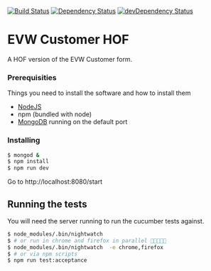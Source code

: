 [![Build Status](https://travis-ci.org/UKHomeOffice/evw-customer-hof.svg?branch=master)](https://travis-ci.org/UKHomeOffice/evw-customer-hof)
[![Dependency Status](https://david-dm.org/UKHomeOffice/evw-customer-hof.svg)](https://david-dm.org/UKHomeOffice/evw-customer-hof)
[![devDependency Status](https://david-dm.org/UKHomeOffice/evw-customer-hof/dev-status.svg)](https://david-dm.org/UKHomeOffice/evw-customer-hof#info=devDependencies)

# EVW Customer HOF

A HOF version of the EVW Customer form.

### Prerequisities

Things you need to install the software and how to install them
- [NodeJS](https://nodejs.org/en/)
- npm (bundled with node)
- [MongoDB](https://www.mongodb.com) running on the default port

### Installing

```bash
$ mongod &
$ npm install
$ npm run dev
```

Go to http://localhost:8080/start

## Running the tests
You will need the server running to run the cucumber tests against.

```bash
$ node_modules/.bin/nightwatch
$ # or run in chrome and firefox in parallel 🤘🏽😝🤘🏽
$ node_modules/.bin/nightwatch  -e chrome,firefox
$ # or via npm scripts
$ npm run test:acceptance
```
